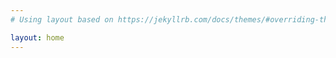 ```yaml
---
# Using layout based on https://jekyllrb.com/docs/themes/#overriding-theme-defaults

layout: home
---
```

